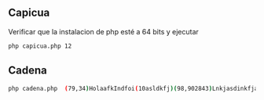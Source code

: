 ## Capicua

Verificar que la instalacion de php esté a 64 bits y ejecutar


```bash
php capicua.php 12
```

## Cadena


```bash
php cadena.php  (79,34)HolaafkIndfoi(10asldkfj)(98,902843)Lnkjasdinkfjas(34,56)Bingopingolingo
```